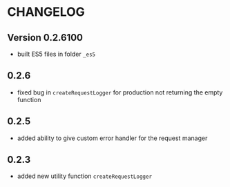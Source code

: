 # CHANGELOG

## Version 0.2.6100

- built ES5 files in folder `_es5`

## 0.2.6

- fixed bug in `createRequestLogger` for production not returning the empty function

## 0.2.5

- added ability to give custom error handler for the request manager

## 0.2.3

- added new utility function `createRequestLogger`
